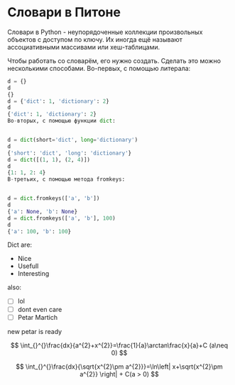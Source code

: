 # Словари в Питоне

Словари в Python - неупорядоченные коллекции произвольных объектов с доступом по ключу. Их иногда ещё называют ассоциативными массивами или хеш-таблицами.

Чтобы работать со словарём, его нужно создать. Сделать это можно несколькими способами. Во-первых, с помощью литерала:

```python
d = {}
d
{}
d = {'dict': 1, 'dictionary': 2}
d
{'dict': 1, 'dictionary': 2}
Во-вторых, с помощью функции dict:


d = dict(short='dict', long='dictionary')
d
{'short': 'dict', 'long': 'dictionary'}
d = dict([(1, 1), (2, 4)])
d
{1: 1, 2: 4}
В-третьих, с помощью метода fromkeys:


d = dict.fromkeys(['a', 'b'])
d
{'a': None, 'b': None}
d = dict.fromkeys(['a', 'b'], 100)
d
{'a': 100, 'b': 100}
```

Dict are:

- Nice
- Usefull
- Interesting

also:

- [ ] lol
- [ ] dont even care
- [ ] Petar Martich

new petar is ready

$$
\int_{}^{}\frac{dx}{a^{2}+x^{2}}=\frac{1}{a}\arctan\frac{x}{a}+C   (a\neq 0)
$$

$$
\int_{}^{}\frac{dx}{\sqrt{x^{2}\pm a^{2}}}=\ln\left| x+\sqrt{x^{2}\pm a^{2}} \right| + C(a > 0)
$$

